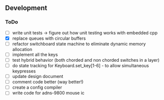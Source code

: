 ## Development

### ToDo

- [ ] write unit tests -> figure out how unit testing works with embedded cpp
- [x] replace queues with circular buffers
- [ ] refactor switchboard state machine to eliminate dynamic memory allocation
- [ ] implement all the keys
- [ ] test hybrid behavior (both chorded and non chorded switches in a layer)
- [ ] do state tracking for Keyboard.set_key[1-6] - to allow simultaneous keypresses
- [ ] update design document
- [ ] comment code better (way better!)
- [ ] create a config compiler
- [ ] write code for adns-9800 mouse ic

